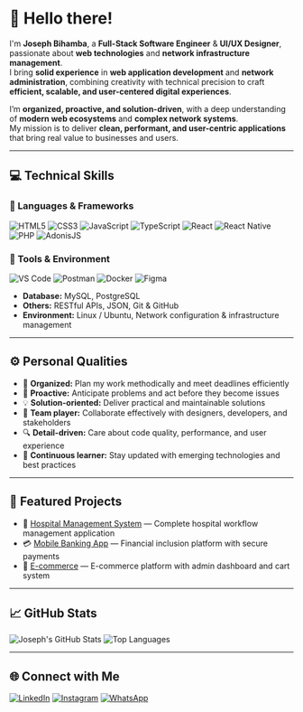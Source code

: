 # 👋 Hello there!

I'm **Joseph Bihamba**, a **Full-Stack Software Engineer** & **UI/UX Designer**, passionate about **web technologies** and **network infrastructure management**.  
I bring **solid experience** in **web application development** and **network administration**, combining creativity with technical precision to craft **efficient, scalable, and user-centered digital experiences**.

I’m **organized, proactive, and solution-driven**, with a deep understanding of **modern web ecosystems** and **complex network systems**.  
My mission is to deliver **clean, performant, and user-centric applications** that bring real value to businesses and users.

---

## 💻 Technical Skills

### 🧠 Languages & Frameworks
![HTML5](https://img.shields.io/badge/HTML5-E34F26?style=for-the-badge&logo=html5&logoColor=white)
![CSS3](https://img.shields.io/badge/CSS3-1572B6?style=for-the-badge&logo=css3&logoColor=white)
![JavaScript](https://img.shields.io/badge/JavaScript-F7DF1E?style=for-the-badge&logo=javascript&logoColor=black)
![TypeScript](https://img.shields.io/badge/TypeScript-3178C6?style=for-the-badge&logo=typescript&logoColor=white)
![React](https://img.shields.io/badge/React-20232A?style=for-the-badge&logo=react&logoColor=61DAFB)
![React Native](https://img.shields.io/badge/React_Native-20232A?style=for-the-badge&logo=react&logoColor=61DAFB)
![PHP](https://img.shields.io/badge/PHP-777BB4?style=for-the-badge&logo=php&logoColor=white)
![AdonisJS](https://img.shields.io/badge/AdonisJS-220052?style=for-the-badge&logo=adonisjs&logoColor=white)

### 🧩 Tools & Environment
![VS Code](https://img.shields.io/badge/VS_Code-007ACC?style=for-the-badge&logo=visual-studio-code&logoColor=white)
![Postman](https://img.shields.io/badge/Postman-FF6C37?style=for-the-badge&logo=postman&logoColor=white)
![Docker](https://img.shields.io/badge/Docker-2496ED?style=for-the-badge&logo=docker&logoColor=white)
![Figma](https://img.shields.io/badge/Figma-F24E1E?style=for-the-badge&logo=figma&logoColor=white)

- **Database:** MySQL, PostgreSQL  
- **Others:** RESTful APIs, JSON, Git & GitHub  
- **Environment:** Linux / Ubuntu, Network configuration & infrastructure management  

---

## ⚙️ Personal Qualities
- 🧭 **Organized:** Plan my work methodically and meet deadlines efficiently  
- 🚀 **Proactive:** Anticipate problems and act before they become issues  
- 💡 **Solution-oriented:** Deliver practical and maintainable solutions  
- 🤝 **Team player:** Collaborate effectively with designers, developers, and stakeholders  
- 🔍 **Detail-driven:** Care about code quality, performance, and user experience  
- 🌱 **Continuous learner:** Stay updated with emerging technologies and best practices  

---

## 🚀 Featured Projects
- 🏥 [Hospital Management System](https://github.com/jbihamba/hms) — Complete hospital workflow management application  
- 💳 [Mobile Banking App](https://github.com/jbihamba/mobile-banking) — Financial inclusion platform with secure payments  
- 👕 [E-commerce](https://github.com/jbihamba/hp-turkey-shop) — E-commerce platform with admin dashboard and cart system  

---

## 📈 GitHub Stats
![Joseph's GitHub Stats](https://github-readme-stats.vercel.app/api?username=jbihamba&show_icons=true&theme=tokyonight)
![Top Languages](https://github-readme-stats.vercel.app/api/top-langs/?username=jbihamba&layout=compact&theme=tokyonight)

---

## 🌐 Connect with Me
[![LinkedIn](https://img.shields.io/badge/LinkedIn-0A66C2?style=for-the-badge&logo=linkedin&logoColor=white)]([https://www.linkedin.com/in/joseph-bihamba](https://www.linkedin.com/public-profile/settings?trk=d_flagship3_profile_self_view_public_profile))
[![Instagram](https://img.shields.io/badge/Instagram-E4405F?style=for-the-badge&logo=instagram&logoColor=white)]([https://www.instagram.com/Joe_bihamba](https://www.instagram.com/joe_bihamba/))
[![WhatsApp](https://img.shields.io/badge/WhatsApp-25D366?style=for-the-badge&logo=whatsapp&logoColor=white)](https://wa.me/250791750351)
